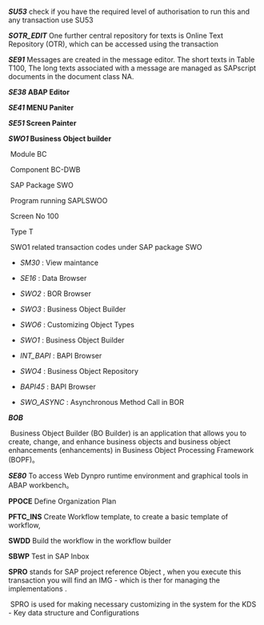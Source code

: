 ***SU53*** check if you have the required level of authorisation to run this and any transaction use SU53

***SOTR_EDIT*** One further central repository for texts is Online Text Repository (OTR), which can be accessed using the transaction 

<!-- Text Repositories -->

***SE91*** Messages are created in the message editor. The short texts in Table T100,  The long texts associated with a message are managed as SAPscript documents in the document class NA.

<!-- end -->

***SE38*  ABAP Editor**

***SE41*  MENU Paniter**

***SE51*  Screen Painter**


***SWO1*  Business Object builder** 

​         Module	                  BC

​         Component	           BC-DWB

​         SAP Package	          SWO

​         Program running	  SAPLSWOO

​        Screen No	              100

​        Type	                          T



​           SWO1 related transaction codes under SAP package SWO

- *SM30* : View maintance
- *SE16* : Data Browser
- *SWO2* : BOR Browser

- *SWO3* : Business Object Builder

- *SWO6* : Customizing Object Types

- *SWO1* : Business Object Builder

- *INT_BAPI* : BAPI Browser

- *SWO4* : Business Object Repository

- *BAPI45* : BAPI Browser

- *SWO_ASYNC* : Asynchronous Method Call in BOR

  

***BOB***

​      Business Object Builder (BO Builder) is an application that allows you to create, change, and enhance business objects and business object enhancements (enhancements) in Business Object Processing Framework (BOPF)。

<!--Dynpro-->

***SE80***  To access Web Dynpro runtime environment and graphical tools in ABAP workbench。

<!-- 工作流  -->
**PPOCE**     Define Organization Plan 

**PFTC_INS**  Create Workflow template, to create a basic template of workflow,

**SWDD**     Build the workflow in the workflow builder

**SBWP**     Test in SAP Inbox

<!--  IMG  -->

**SPRO** stands for SAP project reference Object , when you execute this transaction you will find an IMG - which is ther for managing the implementations .

​           SPRO is used for making necessary customizing in the system for the KDS - Key data structure and Configurations
